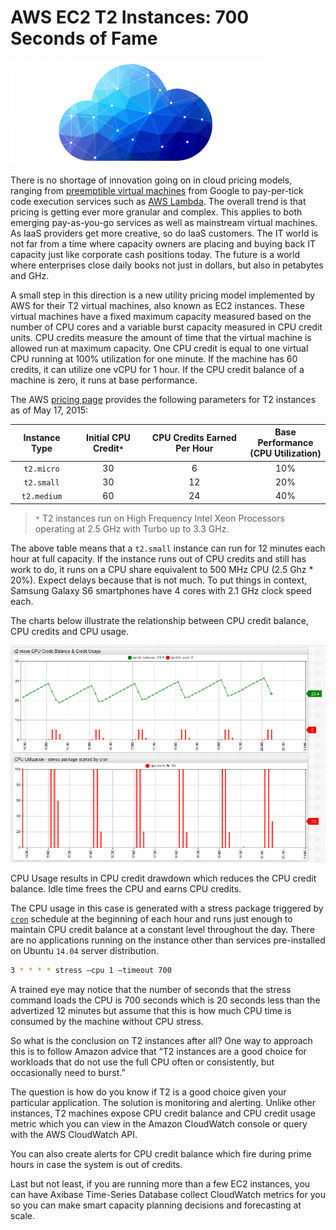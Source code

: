 # AWS EC2 T2 Instances: 700 Seconds of Fame

![](./images/admin-ajax.png)

There is no shortage of innovation going on in cloud pricing models, ranging from [preemptible virtual machines](https://cloudplatform.googleblog.com/2015/05/Introducing-Preemptible-VMs-a-new-class-of-compute-available-at-70-off-standard-pricing.html) from Google to pay-per-tick code execution services such as [AWS Lambda](https://aws.amazon.com/lambda/). The overall trend is that pricing is getting ever more granular and complex. This applies to both emerging pay-as-you-go services as well as mainstream virtual machines. As IaaS providers get more creative, so do IaaS customers. The IT world is not far from a time where capacity owners are placing and buying back IT capacity just like corporate cash positions today. The future is a world where enterprises close daily books not just in dollars, but also in petabytes and GHz.

A small step in this direction is a new utility pricing model implemented by AWS for their T2 virtual machines, also known as EC2 instances. These virtual machines have a fixed maximum capacity measured based on the number of CPU cores and a variable burst capacity measured in CPU credit units. CPU credits measure the amount of time that the virtual machine is allowed run at maximum capacity. One CPU credit is equal to one virtual CPU running at 100% utilization for one minute. If the machine has 60 credits, it can utilize one vCPU for 1 hour. If the CPU credit balance of a machine is zero, it runs at base performance.

The AWS [pricing page](https://docs.aws.amazon.com/AWSEC2/latest/UserGuide/t2-instances.html) provides the following parameters for T2 instances as of May 17, 2015:

| Instance Type | Initial CPU Credit`*` | CPU Credits Earned Per Hour | Base Performance <br>(CPU Utilization) |
:--:|:--:|:--:|:--:
`t2.micro` | 30 | 6 | 10%
`t2.small` | 30 | 12 | 20%
`t2.medium` | 60 | 24 | 40%

> `*` T2 instances run on High Frequency Intel Xeon Processors operating at 2.5 GHz with Turbo up to 3.3 GHz.

The above table means that a `t2.small` instance can run for 12 minutes each hour at full capacity. If the instance runs out of CPU credits and still has work to do, it runs on a CPU share equivalent to 500 MHz CPU (2.5 Ghz * 20%).  Expect delays because that is not much. To put things in context, Samsung Galaxy S6 smartphones have 4 cores with 2.1 GHz clock speed each.

The charts below illustrate the relationship between CPU credit balance, CPU credits and CPU usage.

![](./images/aws_cpu_credits_t2.png)

CPU Usage results in CPU credit drawdown which reduces the CPU credit balance. Idle time frees the CPU and earns CPU credits.

The CPU usage in this case is generated with a stress package triggered by [`cron`](https://axibase.com/docs/axibase-collector/scheduling.html#cron-expressions) schedule at the beginning of each hour and runs just enough to maintain CPU credit balance at a constant level throughout the day. There are no applications running on the instance other than services pre-installed on Ubuntu `14.04` server distribution.

```sh
3 * * * * stress –cpu 1 –timeout 700
```

A trained eye may notice that the number of seconds that the stress command loads the CPU is 700 seconds which is 20 seconds less than the advertized 12 minutes but assume that this is how much CPU time is consumed by the machine without CPU stress.

So what is the conclusion on T2 instances after all? One way to approach this is to follow Amazon advice that  “T2 instances are a good choice for workloads that do not use the full CPU often or consistently, but occasionally need to burst.”

The question is how do you know if T2 is a good choice given your particular application. The solution is monitoring and alerting. Unlike other instances, T2 machines expose CPU credit balance and CPU credit usage metric which you can view in the Amazon CloudWatch console or query with the AWS CloudWatch API.

You can also create alerts for CPU credit balance which fire during prime hours in case the system is out of credits.

Last but not least, if you are running more than a few EC2 instances, you can have Axibase Time-Series Database collect CloudWatch metrics for you so you can make smart capacity planning decisions and forecasting at scale.